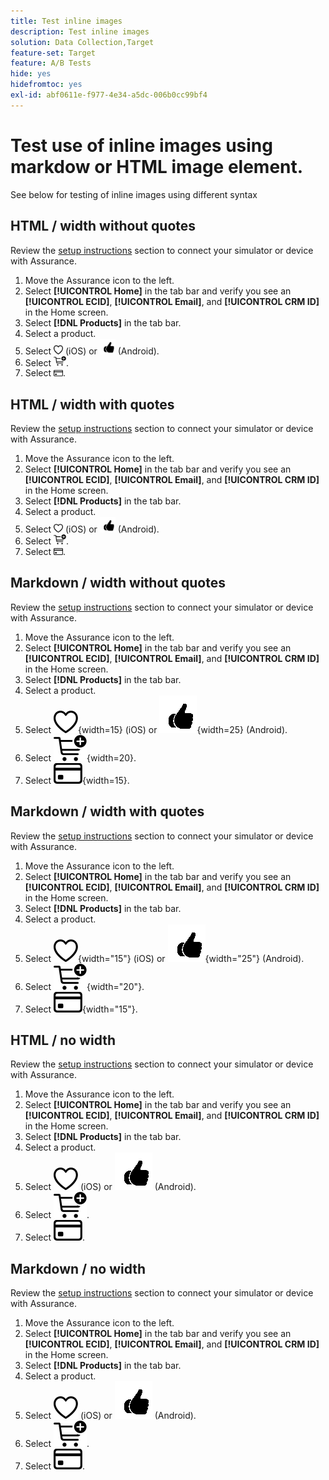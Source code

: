 ```yaml
---
title: Test inline images
description: Test inline images
solution: Data Collection,Target
feature-set: Target
feature: A/B Tests
hide: yes
hidefromtoc: yes
exl-id: abf0611e-f977-4e34-a5dc-006b0cc99bf4
---
```

# Test use of inline images using markdow or HTML image element.

See below for testing of inline images using different syntax


## HTML / width without quotes

Review the [setup instructions](assurance.md#connecting-to-a-session) section to connect your simulator or device with Assurance.

1. Move the Assurance icon to the left.
1. Select **[!UICONTROL Home]** in the tab bar and verify you see an **[!UICONTROL ECID]**, **[!UICONTROL Email]**, and **[!UICONTROL CRM ID]** in the Home screen.
1. Select **[!DNL Products]** in the tab bar.
1. Select a product.
1. Select <img src="assets/saveforlater.png" width=15> (iOS) or <img src="assets/heart.png" width=25> (Android).
1. Select <img src="assets/addtocart.png" width=20>.
1. Select <img src="assets/purchase.png" width=15>.


## HTML / width with quotes

Review the [setup instructions](assurance.md#connecting-to-a-session) section to connect your simulator or device with Assurance.

1. Move the Assurance icon to the left.
1. Select **[!UICONTROL Home]** in the tab bar and verify you see an **[!UICONTROL ECID]**, **[!UICONTROL Email]**, and **[!UICONTROL CRM ID]** in the Home screen.
1. Select **[!DNL Products]** in the tab bar.
1. Select a product.
1. Select <img src="assets/saveforlater.png" width="15"> (iOS) or <img src="assets/heart.png" width="25"> (Android).
1. Select <img src="assets/addtocart.png" width="20">.
1. Select <img src="assets/purchase.png" width="15">.



## Markdown / width without quotes

Review the [setup instructions](assurance.md#connecting-to-a-session) section to connect your simulator or device with Assurance.

1. Move the Assurance icon to the left.
1. Select **[!UICONTROL Home]** in the tab bar and verify you see an **[!UICONTROL ECID]**, **[!UICONTROL Email]**, and **[!UICONTROL CRM ID]** in the Home screen.
1. Select **[!DNL Products]** in the tab bar.
1. Select a product.
1. Select ![Save for later](assets/saveforlater.png){width=15} (iOS) or ![Save for later](assets/heart.png){width=25} (Android).
1. Select ![Add to cart](assets/addtocart.png){width=20}.
1. Select ![Purchase](assets/purchase.png){width=15}.


## Markdown / width with quotes

Review the [setup instructions](assurance.md#connecting-to-a-session) section to connect your simulator or device with Assurance.

1. Move the Assurance icon to the left.
1. Select **[!UICONTROL Home]** in the tab bar and verify you see an **[!UICONTROL ECID]**, **[!UICONTROL Email]**, and **[!UICONTROL CRM ID]** in the Home screen.
1. Select **[!DNL Products]** in the tab bar.
1. Select a product.
1. Select ![Save for later](assets/saveforlater.png){width="15"} (iOS) or ![Save for later](assets/heart.png){width="25"} (Android).
1. Select ![Add to cart](assets/addtocart.png){width="20"}.
1. Select ![Purchase](assets/purchase.png){width="15"}.


## HTML / no width

Review the [setup instructions](assurance.md#connecting-to-a-session) section to connect your simulator or device with Assurance.

1. Move the Assurance icon to the left.
1. Select **[!UICONTROL Home]** in the tab bar and verify you see an **[!UICONTROL ECID]**, **[!UICONTROL Email]**, and **[!UICONTROL CRM ID]** in the Home screen.
1. Select **[!DNL Products]** in the tab bar.
1. Select a product.
1. Select <img src="assets/saveforlater.png"> (iOS) or <img src="assets/heart.png"> (Android).
1. Select <img src="assets/addtocart.png">.
1. Select <img src="assets/purchase.png">.


## Markdown / no width

Review the [setup instructions](assurance.md#connecting-to-a-session) section to connect your simulator or device with Assurance.

1. Move the Assurance icon to the left.
1. Select **[!UICONTROL Home]** in the tab bar and verify you see an **[!UICONTROL ECID]**, **[!UICONTROL Email]**, and **[!UICONTROL CRM ID]** in the Home screen.
1. Select **[!DNL Products]** in the tab bar.
1. Select a product.
1. Select ![Save for later](assets/saveforlater.png) (iOS) or ![Save for later](assets/heart.png) (Android).
1. Select ![Add to cart](assets/addtocart.png).
1. Select ![Purchase](assets/purchase.png).
